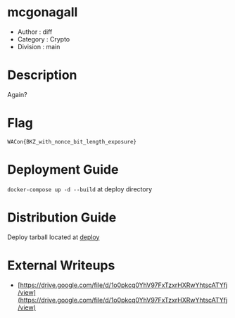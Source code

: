 # mcgonagall

- Author : diff
- Category : Crypto
- Division : main

# Description

Again?

# Flag

`WACon{BKZ_with_nonce_bit_length_exposure}`

# Deployment Guide

`docker-compose up -d --build` at deploy directory

# Distribution Guide

Deploy tarball located at [deploy](./deploy)

# External Writeups

- [https://drive.google.com/file/d/1o0pkcq0YhV97FxTzxrHXRwYhtscATYfj/view](https://drive.google.com/file/d/1o0pkcq0YhV97FxTzxrHXRwYhtscATYfj/view)
